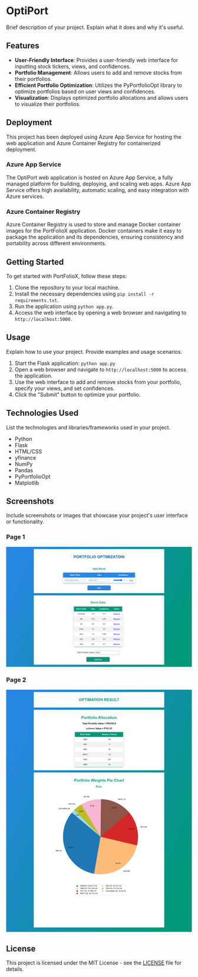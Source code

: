# OptiPort

Brief description of your project. Explain what it does and why it's useful.

## Features

- **User-Friendly Interface**: Provides a user-friendly web interface for inputting stock tickers, views, and confidences.
- **Portfolio Management**: Allows users to add and remove stocks from their portfolios.
- **Efficient Portfolio Optimization**: Utilizes the PyPortfolioOpt library to optimize portfolios based on user views and confidences.
- **Visualization**: Displays optimized portfolio allocations and allows users to visualize their portfolios.

## Deployment

This project has been deployed using Azure App Service for hosting the web application and Azure Container Registry for containerized deployment.

### Azure App Service

The OptiPort web application is hosted on Azure App Service, a fully managed platform for building, deploying, and scaling web apps. Azure App Service offers high availability, automatic scaling, and easy integration with Azure services.

### Azure Container Registry

Azure Container Registry is used to store and manage Docker container images for the PortFolioX application. Docker containers make it easy to package the application and its dependencies, ensuring consistency and portability across different environments.

## Getting Started

To get started with PortFolioX, follow these steps:

1. Clone the repository to your local machine.
2. Install the necessary dependencies using `pip install -r requirements.txt`.
3. Run the application using `python app.py`.
4. Access the web interface by opening a web browser and navigating to `http://localhost:5000`.

## Usage

Explain how to use your project. Provide examples and usage scenarios.

1. Start the Flask application: `python app.py`
2. Open a web browser and navigate to `http://localhost:5000` to access the application.
3. Use the web interface to add and remove stocks from your portfolio, specify your views, and set confidences.
4. Click the "Submit" button to optimize your portfolio.



## Technologies Used

List the technologies and libraries/frameworks used in your project.

- Python
- Flask
- HTML/CSS
- yfinance
- NumPy
- Pandas
- PyPortfolioOpt
- Matplotlib

## Screenshots

Include screenshots or images that showcase your project's user interface or functionality.
### Page 1
![Screenshot 1](/screenshots/1.png)

### Page 2
![Screenshot 2](/screenshots/2.png)

## License

This project is licensed under the MIT License - see the [LICENSE](LICENSE) file for details.
